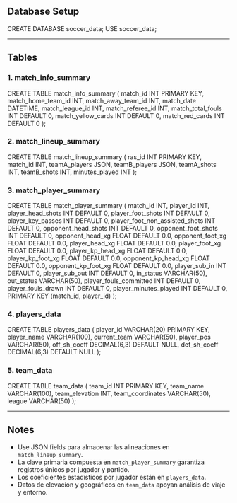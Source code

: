 ## Database Setup

CREATE DATABASE soccer_data;
USE soccer_data;

---

## Tables

### 1. match_info_summary

CREATE TABLE match_info_summary (
    match_id INT PRIMARY KEY,
    match_home_team_id INT,
    match_away_team_id INT,
    match_date DATETIME,
    match_league_id INT,
    match_referee_id INT,
    match_total_fouls INT DEFAULT 0,
    match_yellow_cards INT DEFAULT 0,
    match_red_cards INT DEFAULT 0
);

### 2. match_lineup_summary

CREATE TABLE match_lineup_summary (
    ras_id INT PRIMARY KEY,
    match_id INT,
    teamA_players JSON,
    teamB_players JSON,
    teamA_shots INT,
    teamB_shots INT,
    minutes_played INT
);

### 3. match_player_summary

CREATE TABLE match_player_summary (
    match_id INT,
    player_id INT,
    player_head_shots INT DEFAULT 0,
    player_foot_shots INT DEFAULT 0,
    player_key_passes INT DEFAULT 0,
    player_foot_non_assisted_shots INT DEFAULT 0,
    opponent_head_shots INT DEFAULT 0,
    opponent_foot_shots INT DEFAULT 0,
    opponent_head_xg FLOAT DEFAULT 0.0,
    opponent_foot_xg FLOAT DEFAULT 0.0,
    player_head_xg FLOAT DEFAULT 0.0,
    player_foot_xg FLOAT DEFAULT 0.0,
    player_kp_head_xg FLOAT DEFAULT 0.0,
    player_kp_foot_xg FLOAT DEFAULT 0.0,
    opponent_kp_head_xg FLOAT DEFAULT 0.0,
    opponent_kp_foot_xg FLOAT DEFAULT 0.0,
    player_sub_in INT DEFAULT 0,
    player_sub_out INT DEFAULT 0,
    in_status VARCHAR(50),
    out_status VARCHAR(50),
    player_fouls_committed INT DEFAULT 0,
    player_fouls_drawn INT DEFAULT 0,
    player_minutes_played INT DEFAULT 0,
    PRIMARY KEY (match_id, player_id)
);

### 4. players_data

CREATE TABLE players_data (
    player_id VARCHAR(20) PRIMARY KEY,
    player_name VARCHAR(100),
    current_team VARCHAR(50),
    player_pos VARCHAR(50),
    off_sh_coeff DECIMAL(6,3) DEFAULT NULL,
    def_sh_coeff DECIMAL(6,3) DEFAULT NULL
);

### 5. team_data

CREATE TABLE team_data (
    team_id INT PRIMARY KEY,
    team_name VARCHAR(100),
    team_elevation INT,
    team_coordinates VARCHAR(50),
    league VARCHAR(50)
);

---

## Notes

- Use JSON fields para almacenar las alineaciones en `match_lineup_summary`.
- La clave primaria compuesta en `match_player_summary` garantiza registros únicos por jugador y partido.
- Los coeficientes estadísticos por jugador están en `players_data`.
- Datos de elevación y geográficos en `team_data` apoyan análisis de viaje y entorno.
